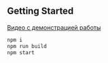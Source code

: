 ## Getting Started
[Видео с демонстрацией работы](https://disk.yandex.ru/i/lx2ntfXgMMVj2g)
```bash
npm i
npm run build
npm start
```
